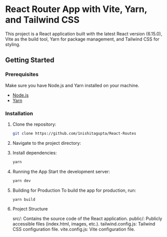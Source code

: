 # React Router App with Vite, Yarn, and Tailwind CSS

This project is a React application built with the latest React version (6.15.0), Vite as the build tool, Yarn for package management, and Tailwind CSS for styling.

## Getting Started

### Prerequisites

Make sure you have Node.js and Yarn installed on your machine.

- [Node.js](https://nodejs.org/)
- [Yarn](https://yarnpkg.com/)

### Installation

1. Clone the repository:

   ```bash
   git clone https://github.com/1nishitagupta/React-Routes

   ```

2. Navigate to the project directory:

3. Install dependencies:

   ```bash
   yarn

   ```

4. Running the App
   Start the development server:

   ```bash
   yarn dev

   ```

5. Building for Production
   To build the app for production, run:

   ```bash
   yarn build

   ```

6. Project Structure

   src/: Contains the source code of the React application.
   public/: Publicly accessible files (index.html, images, etc.).
   tailwind.config.js: Tailwind CSS configuration file.
   vite.config.js: Vite configuration file.
